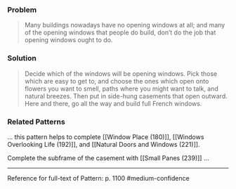 ### Problem
>Many buildings nowadays have no opening windows at all; and many of the opening windows that people do build, don’t do the job that opening windows ought to do.

### Solution
>Decide which of the windows will be opening windows. Pick those which are easy to get to, and choose the ones which open onto flowers you want to smell, paths where you might want to talk, and natural breezes. Then put in side-hung casements that open outward. Here and there, go all the way and build full French windows.

### Related Patterns
... this pattern helps to complete [[Window Place (180)]], [[Windows Overlooking Life (192)]], and [[Natural Doors and Windows (221)]].

Complete the subframe of the casement with [[Small Panes (239)]] ...

---
Reference for full-text of Pattern: p. 1100 #medium-confidence 
